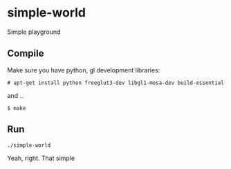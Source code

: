 simple-world
============

Simple playground

Compile
-------

Make sure you have python, gl development libraries:

```
# apt-get install python freeglut3-dev libgl1-mesa-dev build-essential
```

and ..

```
$ make
```

Run
---

```
./simple-world
```

Yeah, right. That simple
